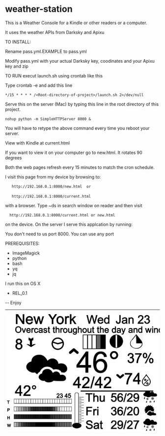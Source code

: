 # weather-station

This is a Weather Console for a Kindle or other readers or a computer. 

It uses the weather APIs from Darksky and Apixu

TO INSTALL:

Rename pass.yml.EXAMPLE to pass.yml

Modify pass.yml with your actual Darksky key, coodinates and your Apixu key and zip

TO RUN execut launch.sh using crontab like this

Type crontab -e and add this line

	*/15 * * * * /<Root-directory-of-project>/launch.sh 2>/dev/null

Serve this on the server (Mac) by typing this line in the root directory of this project.

	nohup python -m SimpleHTTPServer 8000 &

You will have to retype the above command every time you reboot your server.

View with Kindle at current.html

If you want to view it on your computer go to new.html. It rotates 90 degrees

Both the web pages refresh every 15 minutes to match the cron schedule.

I visit this page from my device by browsing to:

   	   http://192.168.0.1:8000/new.html  or

   	   http://192.168.0.1:8000/current.html

with a browser. Type ~ds in search window on reader and then visit

      http://192.168.0.1:8000/current.html or new.html

on the device. On the server I serve this applcation by running:

You don't need to us port 8000. You can use any port

PREREQUISITES:
   - ImageMagick
   - python
   - bash
   - yq
   - jq

I run this on OS X

- REL_0.1

-- Enjoy

----------------

![alt text](https://raw.githubusercontent.com/tjordanchat/weather-station/master/assets/img.png)


